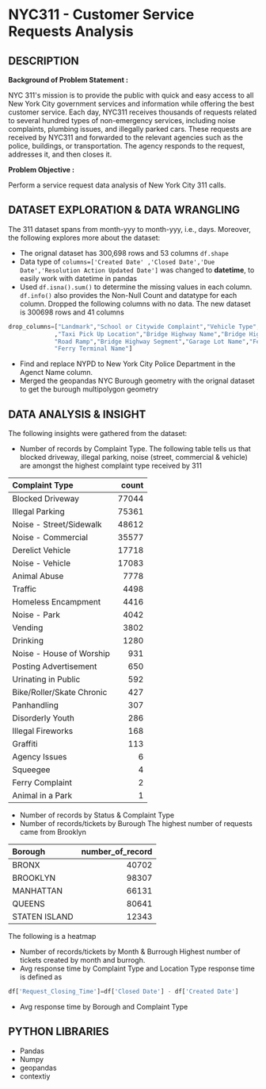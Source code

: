# NYC311 - Customer Service Requests Analysis

## DESCRIPTION

**Background of Problem Statement :**

NYC 311's mission is to provide the public with quick and easy access to all New York City government services and information while offering the best customer service. Each day, NYC311 receives thousands of requests related to several hundred types of non-emergency services, including noise complaints, plumbing issues, and illegally parked cars. These requests are received by NYC311 and forwarded to the relevant agencies such as the police, buildings, or transportation. The agency responds to the request, addresses it, and then closes it.

**Problem Objective :**

Perform a service request data analysis of New York City 311 calls. 

## DATASET EXPLORATION & DATA WRANGLING 
The 311 dataset spans from month-yyy to month-yyy, i.e., days. Moreover, the following explores more about the dataset:
- The orignal dataset has 300,698 rows and 53 columns `df.shape`
- Data type of `columns=['Created Date' ,'Closed Date','Due Date','Resolution Action Updated Date']`  was changed to **datetime**, to easily work with datetime in pandas 
- Used `df.isna().sum()` to determine the missing values in each column. `df.info()` also provides the Non-Null Count and datatype for each column. Dropped the following columns with no data. The new dataset is 300698 rows and 41 columns
```Python
drop_columns=["Landmark","School or Citywide Complaint","Vehicle Type","Taxi Company Borough"
             ,"Taxi Pick Up Location","Bridge Highway Name","Bridge Highway Direction",
             "Road Ramp","Bridge Highway Segment","Garage Lot Name","Ferry Direction",
             "Ferry Terminal Name"]
```

- Find and replace NYPD to New York City Police Department in the Agenct Name column. 
- Merged the geopandas NYC Burough geometry with the orignal dataset to get the burough multipolygon geometry

## DATA ANALYSIS & INSIGHT
The following insights were gathered from the dataset:
- Number of records by Complaint Type. 
The following table tells us that blocked driveway, illegal parking, noise (street, commercial & vehicle) are amongst the highest complaint type received by 311  

 Complaint Type            |   count |
|:--------------------------|--------:|
| Blocked Driveway          |   77044 |
| Illegal Parking           |   75361 |
| Noise - Street/Sidewalk   |   48612 |
| Noise - Commercial        |   35577 |
| Derelict Vehicle          |   17718 |
| Noise - Vehicle           |   17083 |
| Animal Abuse              |    7778 |
| Traffic                   |    4498 |
| Homeless Encampment       |    4416 |
| Noise - Park              |    4042 |
| Vending                   |    3802 |
| Drinking                  |    1280 |
| Noise - House of Worship  |     931 |
| Posting Advertisement     |     650 |
| Urinating in Public       |     592 |
| Bike/Roller/Skate Chronic |     427 |
| Panhandling               |     307 |
| Disorderly Youth          |     286 |
| Illegal Fireworks         |     168 |
| Graffiti                  |     113 |
| Agency Issues             |       6 |
| Squeegee                  |       4 |
| Ferry Complaint           |       2 |
| Animal in a Park          |       1 |

- Number of records by Status & Complaint Type
- Number of records/tickets by Burough
The highest number of requests came from Brooklyn 

| Borough       |   number_of_record |
|:--------------|-------------------:|
| BRONX         |              40702 |
| BROOKLYN      |              98307 |
| MANHATTAN     |              66131 |
| QUEENS        |              80641 |
| STATEN ISLAND |              12343 |

The following is a heatmap



- Number of records/tickets by Month & Burrough
Highest number of tickets created by month and burrogh.
- Avg response time by Complaint Type and  Location Type
response time is defined as 
```python
df['Request_Closing_Time']=df['Closed Date'] - df['Created Date']
```
- Avg response time by Borough and Complaint Type

## PYTHON LIBRARIES
- Pandas
- Numpy
- geopandas
- contextiy

